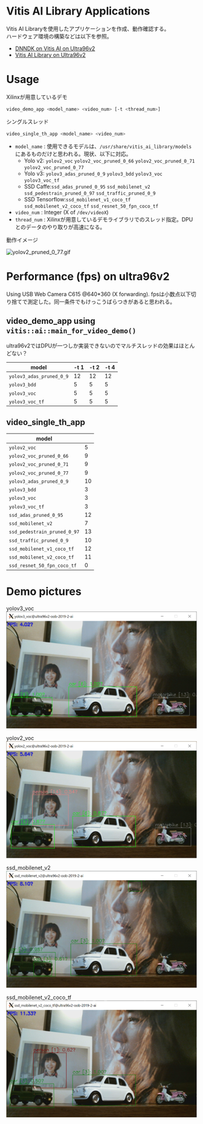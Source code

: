 # Vitis AI Library Applications

Vitis AI Libraryを使用したアプリケーションを作成、動作確認する。  
ハードウェア環境の構築などは以下を参照。

* [DNNDK on Vitis AI on Ultra96v2](https://qiita.com/nv-h/items/7525c9319087a3f51755)
* [Vitis AI Library on Ultra96v2](https://qiita.com/nv-h/items/8f3b05e4e47928718992)

# Usage

Xilinxが用意しているデモ

```sh
video_demo_app <model_name> <video_num> [-t <thread_num>]
```

シングルスレッド

```sh
video_single_th_app <model_name> <video_num>
```

* `model_name` : 使用できるモデルは、`/usr/share/vitis_ai_library/models`にあるものだけと思われる。現状、以下に対応。  
    + Yolo v2: `yolov2_voc` `yolov2_voc_pruned_0_66` `yolov2_voc_pruned_0_71` `yolov2_voc_pruned_0_77`
    + Yolo v3: `yolov3_adas_pruned_0_9` `yolov3_bdd` `yolov3_voc` `yolov3_voc_tf`
    + SSD Caffe:`ssd_adas_pruned_0_95` `ssd_mobilenet_v2` `ssd_pedestrain_pruned_0_97` `ssd_traffic_pruned_0_9`
    + SSD Tensorflow:`ssd_mobilenet_v1_coco_tf` `ssd_mobilenet_v2_coco_tf` `ssd_resnet_50_fpn_coco_tf`
* `video_num` : Integer (X of `/dev/videoX`)
* `thread_num` : Xilinxが用意しているデモライブラリでのスレッド指定。DPUとのデータのやり取りが高速になる。

動作イメージ

![yolov2_pruned_0_77.gif](images/yolov2_pruned_0_77_compressed.gif)


# Performance (fps) on ultra96v2

Using USB Web Camera C615 @640*360 (X forwarding).
fpsは小数点以下切り捨てで測定した。同一条件でもけっこうばらつきがあると思われる。


## video_demo_app using `vitis::ai::main_for_video_demo()`

ultra96v2ではDPUが一つしか実装できないのでマルチスレッドの効果はほとんどない？

|          model           | -t 1 | -t 2 | -t 4 |
|--------------------------|------|------|------|
| `yolov3_adas_pruned_0_9` |   12 |   12 |   12 |
| `yolov3_bdd`             |    5 |    5 |    5 |
| `yolov3_voc`             |    5 |    5 |    5 |
| `yolov3_voc_tf`          |    5 |    5 |    5 |

## video_single_th_app

|            model             |    |
|------------------------------|----|
| `yolov2_voc`                 |  5 |
| `yolov2_voc_pruned_0_66`     |  9 |
| `yolov2_voc_pruned_0_71`     |  9 |
| `yolov2_voc_pruned_0_77`     |  9 |
| `yolov3_adas_pruned_0_9`     | 10 |
| `yolov3_bdd`                 |  3 |
| `yolov3_voc`                 |  3 |
| `yolov3_voc_tf`              |  3 |
| `ssd_adas_pruned_0_95`       | 12 |
| `ssd_mobilenet_v2`           |  7 |
| `ssd_pedestrain_pruned_0_97` | 13 |
| `ssd_traffic_pruned_0_9`     | 10 |
| `ssd_mobilenet_v1_coco_tf`   | 12 |
| `ssd_mobilenet_v2_coco_tf`   | 11 |
| `ssd_resnet_50_fpn_coco_tf`  |  0 |

# Demo pictures

yolov3_voc
![yolov3_voc.png](images/yolov3_voc.png)

yolov2_voc
![yolov2_voc.png](images/yolov2_voc.png)

ssd_mobilenet_v2
![ssd_mobilenet_v2.png](images/ssd_mobilenet_v2.png)

ssd_mobilenet_v2_coco_tf
![ssd_mobilenet_v2_coco_tf.png](images/ssd_mobilenet_v2_coco_tf.png)